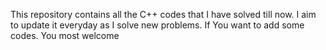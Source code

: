 This repository contains all the C++ codes that I have solved till now. I aim to update it everyday as I solve new problems. If You want to add some codes. You most welcome
